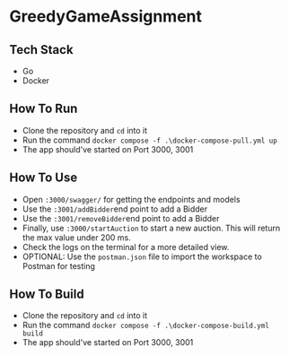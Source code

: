 # GreedyGameAssignment

## Tech Stack
- Go
- Docker

## How To Run
- Clone the repository and `cd` into it
- Run the command `docker compose -f .\docker-compose-pull.yml up`
- The app should've started on Port 3000, 3001

## How To Use
- Open `:3000/swagger/` for getting the endpoints and models
- Use the `:3001/addBidder`end point to add a Bidder
- Use the `:3001/removeBidder`end point to add a Bidder
- Finally, use `:3000/startAuction` to start a new auction. This will return the max value under 200 ms.
- Check the logs on the terminal for a more detailed view.
- OPTIONAL: Use the `postman.json` file to import the workspace to Postman for testing

## How To Build
- Clone the repository and `cd` into it
- Run the command `docker compose -f .\docker-compose-build.yml build`
- The app should've started on Port 3000, 3001
